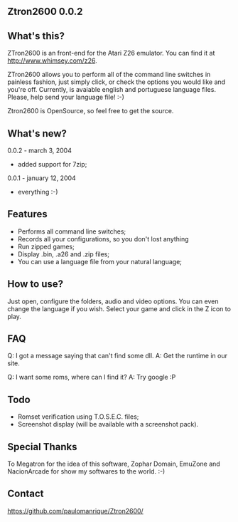 Ztron2600 0.0.2
-----------------------------------


What's this?
------------
ZTron2600 is an front-end for the Atari Z26 emulator.
You can find it at http://www.whimsey.com/z26.

ZTron2600 allows you to perform all of the command line switches in painless fashion,
just simply click, or check the options you would like and you're off.
Currently, is avaiable english and portuguese language files. Please, help send your
language file! :-)

Ztron2600 is OpenSource, so feel free to get the source.


What's new?
--------------------------
0.0.2 - march 3, 2004

- added support for 7zip;


0.0.1 - january 12, 2004

- everything :-)


Features
--------------------------
- Performs all command line switches;
- Records all your configurations, so you don't lost anything
- Run zipped games;
- Display .bin, .a26 and .zip files;
- You can use a language file from your natural language;


How to use?
-----------
Just open, configure the folders, audio and video options.
You can even change the language if you wish.
Select your game and click in the Z icon to play.



FAQ
---------------
Q: I got a message saying that can't find some dll.
A: Get the runtime in our site.

Q: I want some roms, where can I find it?
A: Try google :P



Todo
-----------
- Romset verification using T.O.S.E.C. files;
- Screenshot display (will be available with a screenshot pack).



Special Thanks
-----------
To Megatron  for the idea of this software, Zophar Domain, EmuZone and NacionArcade
for show my softwares to the world. :-)


Contact
-----------
https://github.com/paulomanrique/Ztron2600/
